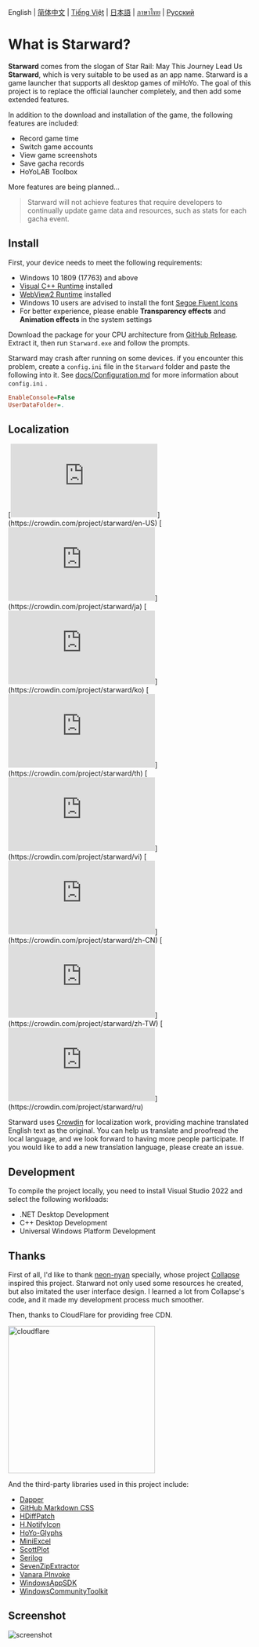 English | [简体中文](./docs/README.zh-CN.md) | [Tiếng Việt](./docs/README.vi-VN.md) | [日本語](./docs/README.ja-JP.md) | [ภาษาไทย](./docs/README.th-TH.md) | [Русский](./docs/README.ru-RU.md)

# What is Starward?

**Starward** comes from the slogan of Star Rail: May This Journey Lead Us **Starward**, which is very suitable to be used as an app name. Starward is a game launcher that supports all desktop games of miHoYo. The goal of this project is to replace the official launcher completely, and then add some extended features.

In addition to the download and installation of the game, the following features are included:

-  Record game time
-  Switch game accounts
-  View game screenshots
-  Save gacha records
-  HoYoLAB Toolbox

More features are being planned...

> Starward will not achieve features that require developers to continually update game data and resources, such as stats for each gacha event.

## Install

First, your device needs to meet the following requirements:

- Windows 10 1809 (17763) and above
- [Visual C++ Runtime](https://learn.microsoft.com/cpp/windows/latest-supported-vc-redist) installed
- [WebView2 Runtime](https://developer.microsoft.com/microsoft-edge/webview2) installed
- Windows 10 users are advised to install the font [Segoe Fluent Icons](https://aka.ms/SegoeFluentIcons)
- For better experience, please enable **Transparency effects** and **Animation effects** in the system settings

Download the package for your CPU architecture from [GitHub Release](https://github.com/Scighost/Starward/releases). Extract it, then run `Starward.exe` and follow the prompts.

Starward may crash after running on some devices. if you encounter this problem, create a `config.ini` file in the `Starward` folder and paste the following into it. See [docs/Configuration.md](./Configuration.md) for more information about `config.ini` .


``` ini
EnableConsole=False
UserDataFolder=.
```


## Localization

[![en-US translation](https://img.shields.io/badge/dynamic/json?color=blue&label=en-US&style=flat&logo=crowdin&query=%24.progress[?(@.data.languageId==%27en-US%27)].data.translationProgress&url=https%3A%2F%2Fbadges.awesome-crowdin.com%2Fstats-15878835-595799.json)](https://crowdin.com/project/starward/en-US)
[![ja-JP translation](https://img.shields.io/badge/dynamic/json?color=blue&label=ja-JP&style=flat&logo=crowdin&query=%24.progress[?(@.data.languageId==%27ja%27)].data.translationProgress&url=https%3A%2F%2Fbadges.awesome-crowdin.com%2Fstats-15878835-595799.json)](https://crowdin.com/project/starward/ja)
[![ko-KR translation](https://img.shields.io/badge/dynamic/json?color=blue&label=ko-KR&style=flat&logo=crowdin&query=%24.progress[?(@.data.languageId==%27ko%27)].data.translationProgress&url=https%3A%2F%2Fbadges.awesome-crowdin.com%2Fstats-15878835-595799.json)](https://crowdin.com/project/starward/ko)
[![th-TH translation](https://img.shields.io/badge/dynamic/json?color=blue&label=th-TH&style=flat&logo=crowdin&query=%24.progress[?(@.data.languageId==%27th%27)].data.translationProgress&url=https%3A%2F%2Fbadges.awesome-crowdin.com%2Fstats-15878835-595799.json)](https://crowdin.com/project/starward/th)
[![vi-VN translation](https://img.shields.io/badge/dynamic/json?color=blue&label=vi-VN&style=flat&logo=crowdin&query=%24.progress[?(@.data.languageId==%27vi%27)].data.translationProgress&url=https%3A%2F%2Fbadges.awesome-crowdin.com%2Fstats-15878835-595799.json)](https://crowdin.com/project/starward/vi)
[![zh-CN translation](https://img.shields.io/badge/dynamic/json?color=blue&label=zh-CN&style=flat&logo=crowdin&query=%24.progress[?(@.data.languageId==%27zh-CN%27)].data.translationProgress&url=https%3A%2F%2Fbadges.awesome-crowdin.com%2Fstats-15878835-595799.json)](https://crowdin.com/project/starward/zh-CN)
[![zh-TW translation](https://img.shields.io/badge/dynamic/json?color=blue&label=zh-TW&style=flat&logo=crowdin&query=%24.progress[?(@.data.languageId==%27zh-TW%27)].data.translationProgress&url=https%3A%2F%2Fbadges.awesome-crowdin.com%2Fstats-15878835-595799.json)](https://crowdin.com/project/starward/zh-TW)
[![ru-RU translation](https://img.shields.io/badge/dynamic/json?color=blue&label=ru-RU&style=flat&logo=crowdin&query=%24.progress[?(@.data.languageId==%27ru%27)].data.translationProgress&url=https%3A%2F%2Fbadges.awesome-crowdin.com%2Fstats-15878835-595799.json)](https://crowdin.com/project/starward/ru)

Starward uses [Crowdin](https://crowdin.com/project/starward) for localization work, providing machine translated English text as the original. You can help us translate and proofread the local language, and we look forward to having more people participate. If you would like to add a new translation language, please create an issue.

## Development

To compile the project locally, you need to install Visual Studio 2022 and select the following workloads:

-  .NET Desktop Development
-  C++ Desktop Development
-  Universal Windows Platform Development

## Thanks

First of all, I'd like to thank [neon-nyan](https://github.com/neon-nyan) specially, whose project [Collapse](https://github.com/neon-nyan/Collapse) inspired this project. Starward not only used some resources he created, but also imitated the user interface design. I learned a lot from Collapse's code, and it made my development process much smoother.

Then, thanks to CloudFlare for providing free CDN.

<img alt="cloudflare" width="300px" src="https://user-images.githubusercontent.com/61003590/246605903-f19b5ae7-33f8-41ac-8130-6d0069fde27a.png" />

And the third-party libraries used in this project include:

-  [Dapper](https://github.com/DapperLib/Dapper)
-  [GitHub Markdown CSS](https://github.com/sindresorhus/github-markdown-css)
-  [HDiffPatch](https://github.com/sisong/HDiffPatch)
-  [H.NotifyIcon](https://github.com/HavenDV/H.NotifyIcon)
-  [HoYo-Glyphs](https://github.com/SpeedyOrc-C/HoYo-Glyphs)
-  [MiniExcel](https://github.com/mini-software/MiniExcel)
-  [ScottPlot](https://github.com/ScottPlot/ScottPlot)
-  [Serilog](https://github.com/serilog/serilog)
-  [SevenZipExtractor](https://github.com/adoconnection/SevenZipExtractor)
-  [Vanara PInvoke](https://github.com/dahall/Vanara)
-  [WindowsAppSDK](https://github.com/microsoft/WindowsAppSDK)
-  [WindowsCommunityToolkit](https://github.com/CommunityToolkit/WindowsCommunityToolkit)

## Screenshot

![screenshot](https://github.com/Scighost/Starward/assets/61003590/22dad10c-bc42-44a7-b47f-5a608dfc5b08)
